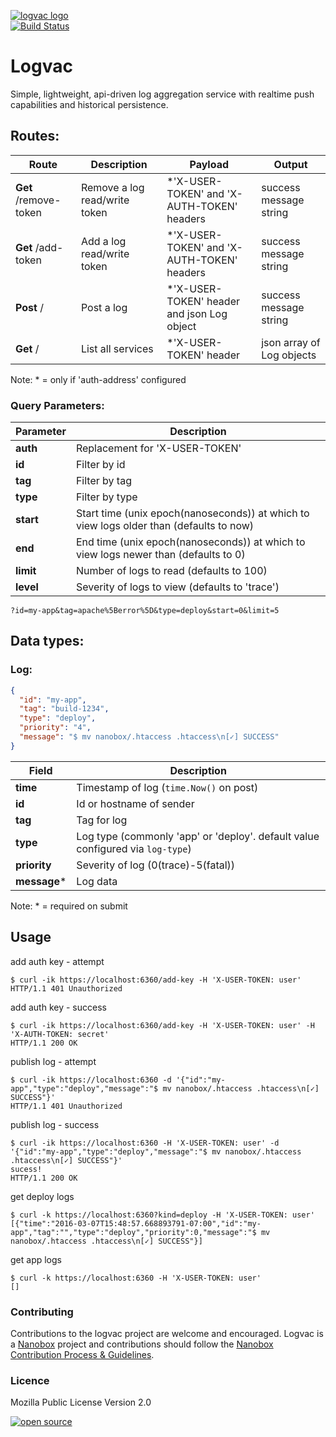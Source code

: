[![logvac logo](http://nano-assets.gopagoda.io/readme-headers/logvac.png)](http://nanobox.io/open-source#logvac)  
[![Build Status](https://travis-ci.org/nanopack/logvac.svg)](https://travis-ci.org/nanopack/logvac)

# Logvac

Simple, lightweight, api-driven log aggregation service with realtime push capabilities and historical persistence.

## Routes:

| Route | Description | Payload | Output |
| --- | --- | --- | --- |
| **Get** /remove-token | Remove a log read/write token | *'X-USER-TOKEN' and 'X-AUTH-TOKEN' headers  | success message string |
| **Get** /add-token | Add a log read/write token | *'X-USER-TOKEN' and 'X-AUTH-TOKEN' headers  | success message string |
| **Post** / | Post a log | *'X-USER-TOKEN' header and json Log object | success message string |
| **Get** / | List all services | *'X-USER-TOKEN' header | json array of Log objects |
Note: * = only if 'auth-address' configured

### Query Parameters:
| Parameter | Description |
| --- | --- |
| **auth** | Replacement for 'X-USER-TOKEN' |
| **id** | Filter by id |
| **tag** | Filter by tag |
| **type** | Filter by type |
| **start** | Start time (unix epoch(nanoseconds)) at which to view logs older than (defaults to now) |
| **end** | End time (unix epoch(nanoseconds)) at which to view logs newer than (defaults to 0) |
| **limit** | Number of logs to read (defaults to 100) |
| **level** | Severity of logs to view (defaults to 'trace') |
`?id=my-app&tag=apache%5Berror%5D&type=deploy&start=0&limit=5`

## Data types:
### Log:
```json
{
  "id": "my-app",
  "tag": "build-1234",
  "type": "deploy",
  "priority": "4",
  "message": "$ mv nanobox/.htaccess .htaccess\n[✓] SUCCESS"
}
```
| Field | Description |
| --- | --- |
| **time** | Timestamp of log (`time.Now()` on post) |
| **id** | Id or hostname of sender |
| **tag** | Tag for log |
| **type** | Log type (commonly 'app' or 'deploy'. default value configured via `log-type`) |
| **priority** | Severity of log (0(trace)-5(fatal)) |
| **message*** | Log data |
Note: * = required on submit


## Usage

add auth key - attempt
```
$ curl -ik https://localhost:6360/add-key -H 'X-USER-TOKEN: user'
HTTP/1.1 401 Unauthorized
```

add auth key - success
```
$ curl -ik https://localhost:6360/add-key -H 'X-USER-TOKEN: user' -H 'X-AUTH-TOKEN: secret'
HTTP/1.1 200 OK
```

publish log - attempt
```
$ curl -ik https://localhost:6360 -d '{"id":"my-app","type":"deploy","message":"$ mv nanobox/.htaccess .htaccess\n[✓] SUCCESS"}'
HTTP/1.1 401 Unauthorized
```

publish log - success
```
$ curl -ik https://localhost:6360 -H 'X-USER-TOKEN: user' -d '{"id":"my-app","type":"deploy","message":"$ mv nanobox/.htaccess .htaccess\n[✓] SUCCESS"}'
sucess!
HTTP/1.1 200 OK
```

get deploy logs
```
$ curl -k https://localhost:6360?kind=deploy -H 'X-USER-TOKEN: user'
[{"time":"2016-03-07T15:48:57.668893791-07:00","id":"my-app","tag":"","type":"deploy","priority":0,"message":"$ mv nanobox/.htaccess .htaccess\n[✓] SUCCESS"}]
```

get app logs
```
$ curl -k https://localhost:6360 -H 'X-USER-TOKEN: user'
[]
```

### Contributing

Contributions to the logvac project are welcome and encouraged. Logvac is a [Nanobox](https://nanobox.io) project and contributions should follow the [Nanobox Contribution Process & Guidelines](https://docs.nanobox.io/contributing/).

### Licence

Mozilla Public License Version 2.0

[![open source](http://nano-assets.gopagoda.io/open-src/nanobox-open-src.png)](http://nanobox.io/open-source)
